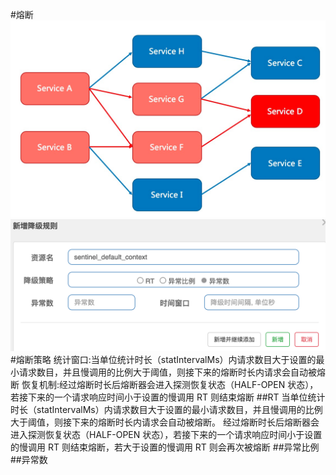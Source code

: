 #熔断
![](.z_01_Sentinel_服务熔断_服务降级_服务限流_images/1ca8b02e.png)
![](.z_01_Sentinel_服务熔断_服务降级_服务限流_images/fa47adf0.png)
[](https://zhuanlan.zhihu.com/p/197402205)
#熔断策略
统计窗口:当单位统计时长（statIntervalMs）内请求数目大于设置的最小请求数目，并且慢调用的比例大于阈值，则接下来的熔断时长内请求会自动被熔断
恢复机制:经过熔断时长后熔断器会进入探测恢复状态（HALF-OPEN 状态），若接下来的一个请求响应时间小于设置的慢调用 RT 则结束熔断
##RT
当单位统计时长（statIntervalMs）内请求数目大于设置的最小请求数目，并且慢调用的比例大于阈值，则接下来的熔断时长内请求会自动被熔断。
经过熔断时长后熔断器会进入探测恢复状态（HALF-OPEN 状态），若接下来的一个请求响应时间小于设置的慢调用 RT 则结束熔断，若大于设置的慢调用 RT 则会再次被熔断
##异常比例
##异常数
